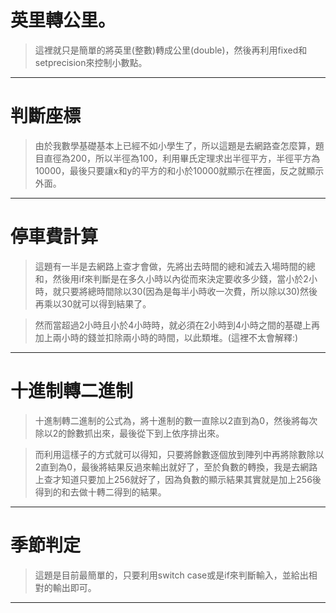 # 英里轉公里。

>這裡就只是簡單的將英里(整數)轉成公里(double)，然後再利用fixed和setprecision來控制小數點。
- - -
# 判斷座標

>由於我數學基礎基本上已經不如小學生了，所以這題是去網路查怎麼算，題目直徑為200，所以半徑為100，利用畢氏定理求出半徑平方，半徑平方為10000，最後只要讓x和y的平方的和小於10000就顯示在裡面，反之就顯示外面。
- - -
# 停車費計算

>這題有一半是去網路上查才會做，先將出去時間的總和減去入場時間的總和，然後用if來判斷是在多久小時以內從而來決定要收多少錢，當小於2小時，就只要將總時間除以30(因為是每半小時收一次費，所以除以30)然後再乘以30就可以得到結果了。

>然而當超過2小時且小於4小時時，就必須在2小時到4小時之間的基礎上再加上兩小時的錢並扣除兩小時的時間，以此類堆。(這裡不太會解釋:)
- - -
# 十進制轉二進制

>十進制轉二進制的公式為，將十進制的數一直除以2直到為0，然後將每次除以2的餘數抓出來，最後從下到上依序排出來。

>而利用這樣子的方式就可以得知，只要將餘數逐個放到陣列中再將除數除以2直到為0，最後將結果反過來輸出就好了，至於負數的轉換，我是去網路上查才知道只要加上256就好了，因為負數的顯示結果其實就是加上256後得到的和去做十轉二得到的結果。
- - -
# 季節判定

>這題是目前最簡單的，只要利用switch case或是if來判斷輸入，並給出相對的輸出即可。
- - -